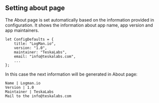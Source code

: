 ## Setting about page

The About page is set automatically based on the information provided in configuration. It shows the information about app name, app version and app maintainers.
```
let ConfigDefaults = {
	title: "LogMan.io",
	version: "1.0",
	maintainer: "TeskaLabs",
	email: "info@teskalabs.com",
	...
};
```
In this case the next information will be generated in About page:
```
Name | Logman.io
Version | 1.0
Maintainer | TeskaLabs
Mail to the info@teskalabs.com
```
